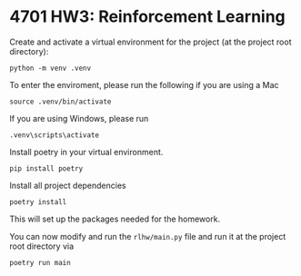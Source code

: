 # 4701 HW3: Reinforcement Learning

Create and activate a virtual environment for the project (at the project root directory):

```
python -m venv .venv
```

To enter the enviroment, please run the following if you are using a Mac

```
source .venv/bin/activate
```

If you are using Windows, please run

```
.venv\scripts\activate
```

Install poetry in your virtual environment.

```
pip install poetry
```

Install all project dependencies

```
poetry install
```

This will set up the packages needed for the homework.

You can now modify and run the `rlhw/main.py` file and run it at the project root directory via
```
poetry run main
```
